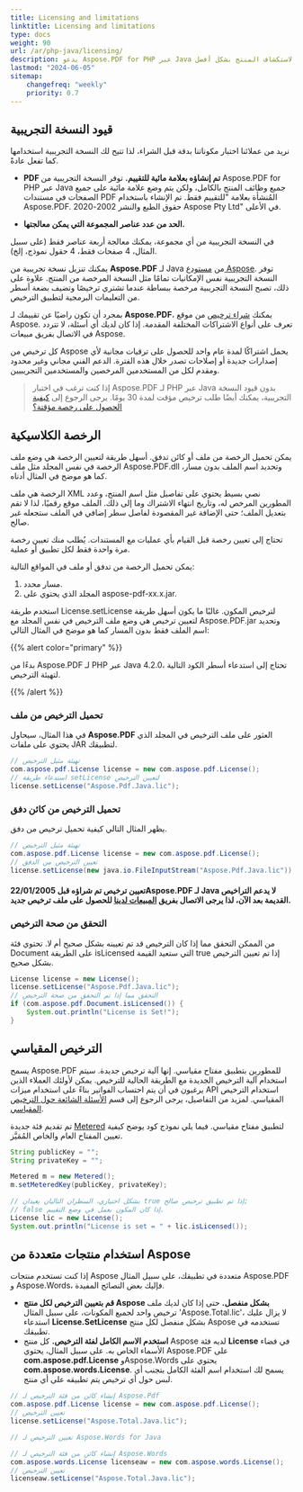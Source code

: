 ```yaml
---
title: Licensing and limitations
linktitle: Licensing and limitations
type: docs
weight: 90
url: /ar/php-java/licensing/
description: يدعو Aspose.PDF for PHP عبر Java عملاءه للحصول على ترخيص كلاسيكي وترخيص مدفوع الأجر. وكذلك استخدام ترخيص محدود لاستكشاف المنتج بشكل أفضل.
lastmod: "2024-06-05"
sitemap:
    changefreq: "weekly"
    priority: 0.7
---
```


## قيود النسخة التجريبية

نريد من عملائنا اختبار مكوناتنا بدقة قبل الشراء، لذا تتيح لك النسخة التجريبية استخدامها كما تفعل عادةً.

- **PDF تم إنشاؤه بعلامة مائية للتقييم.** توفر النسخة التجريبية من Aspose.PDF for PHP عبر Java جميع وظائف المنتج بالكامل، ولكن يتم وضع علامة مائية على جميع الصفحات في مستندات PDF المُنشأة بعلامة "للتقييم فقط. تم الإنشاء باستخدام Aspose.PDF. حقوق الطبع والنشر 2002-2020 Aspose Pty Ltd" في الأعلى.

- **الحد من عدد عناصر المجموعة التي يمكن معالجتها.**

في النسخة التجريبية من أي مجموعة، يمكنك معالجة أربعة عناصر فقط (على سبيل المثال، 4 صفحات فقط، 4 حقول نموذج، إلخ).

يمكنك تنزيل نسخة تجريبية من **Aspose.PDF** لـ Java من [مستودع Aspose](https://repository.aspose.com/webapp/#/artifacts/browse/tree/General/repo/com/aspose/aspose-pdf). توفر النسخة التجريبية نفس الإمكانيات تمامًا مثل النسخة المرخصة من المنتج. علاوة على ذلك، تصبح النسخة التجريبية مرخصة ببساطة عندما تشتري ترخيصًا وتضيف بضعة أسطر من التعليمات البرمجية لتطبيق الترخيص.

بمجرد أن تكون راضيًا عن تقييمك لـ **Aspose.PDF**، يمكنك [شراء ترخيص](https://purchase.aspose.com/) من موقع Aspose. تعرف على أنواع الاشتراكات المختلفة المقدمة. إذا كان لديك أي أسئلة، لا تتردد في الاتصال بفريق مبيعات Aspose.

كل ترخيص من Aspose يحمل اشتراكًا لمدة عام واحد للحصول على ترقيات مجانية لأي إصدارات جديدة أو إصلاحات تصدر خلال هذه الفترة. الدعم الفني مجاني وغير محدود ومقدم لكل من المستخدمين المرخصين والمستخدمين التجريبيين.

>إذا كنت ترغب في اختبار Aspose.PDF لـ PHP عبر Java بدون قيود النسخة التجريبية، يمكنك أيضًا طلب ترخيص مؤقت لمدة 30 يومًا.
 يرجى الرجوع إلى [كيفية الحصول على رخصة مؤقتة؟](https://purchase.aspose.com/temporary-license)

## الرخصة الكلاسيكية

يمكن تحميل الرخصة من ملف أو كائن تدفق. أسهل طريقة لتعيين الرخصة هي وضع ملف الرخصة في نفس المجلد مثل ملف Aspose.PDF.dll وتحديد اسم الملف بدون مسار، كما هو موضح في المثال أدناه.

الرخصة هي ملف XML نصي بسيط يحتوي على تفاصيل مثل اسم المنتج، وعدد المطورين المرخص له، وتاريخ انتهاء الاشتراك وما إلى ذلك. الملف موقع رقميًا، لذا لا تقم بتعديل الملف؛ حتى الإضافة غير المقصودة لفاصل سطر إضافي في الملف ستجعله غير صالح.

تحتاج إلى تعيين رخصة قبل القيام بأي عمليات مع المستندات. يُطلب منك تعيين رخصة مرة واحدة فقط لكل تطبيق أو عملية.

يمكن تحميل الرخصة من تدفق أو ملف في المواقع التالية:

1. مسار محدد.
1. المجلد الذي يحتوي على aspose-pdf-xx.x.jar.

استخدم طريقة License.setLicense لترخيص المكون. غالبًا ما يكون أسهل طريقة لتعيين ترخيص هي وضع ملف الترخيص في نفس المجلد مع Aspose.PDF.jar وتحديد اسم الملف فقط بدون المسار كما هو موضح في المثال التالي:

{{% alert color="primary" %}}

بدءًا من Aspose.PDF لـ PHP عبر Java 4.2.0، تحتاج إلى استدعاء أسطر الكود التالية لتهيئة الترخيص.

{{% /alert %}}

### تحميل الترخيص من ملف

في هذا المثال، سيحاول **Aspose.PDF** العثور على ملف الترخيص في المجلد الذي يحتوي على ملفات JAR لتطبيقك.

```java
// تهيئة مثيل الترخيص
com.aspose.pdf.License license = new com.aspose.pdf.License();
// استدعاء طريقة setLicense لتعيين الترخيص
license.setLicense("Aspose.Pdf.Java.lic");
```
### تحميل الترخيص من كائن دفق

يظهر المثال التالي كيفية تحميل ترخيص من دفق.

```java
// تهيئة مثيل الترخيص
com.aspose.pdf.License license = new com.aspose.pdf.License();
// تعيين الترخيص من الدفق
license.setLicense(new java.io.FileInputStream("Aspose.Pdf.Java.lic"));
```

#### تعيين ترخيص تم شراؤه قبل 22/01/2005**Aspose.PDF** لـ Java لا يدعم التراخيص القديمة بعد الآن، لذا يرجى الاتصال بفريق [المبيعات لدينا](https://company.aspose.com/contact) للحصول على ملف ترخيص جديد.

### التحقق من صحة الترخيص

من الممكن التحقق مما إذا كان الترخيص قد تم تعيينه بشكل صحيح أم لا. تحتوي فئة Document على الطريقة isLicensed التي ستعيد القيمة true إذا تم تعيين الترخيص بشكل صحيح.

```java
License license = new License();
license.setLicense("Aspose.Pdf.Java.lic");
// التحقق مما إذا تم التحقق من صحة الترخيص
if (com.aspose.pdf.Document.isLicensed()) {
    System.out.println("License is Set!");
}
```
## الترخيص المقياسي

يسمح Aspose.PDF للمطورين بتطبيق مفتاح مقياسي. إنها آلية ترخيص جديدة. سيتم استخدام آلية الترخيص الجديدة مع الطريقة الحالية للترخيص. يمكن لأولئك العملاء الذين يرغبون في أن يتم احتساب الفواتير بناءً على استخدام ميزات API استخدام الترخيص المقياسي. لمزيد من التفاصيل، يرجى الرجوع إلى قسم [الأسئلة الشائعة حول الترخيص المقياسي](https://purchase.aspose.com/faqs/licensing/metered).

تم تقديم فئة جديدة [Metered](https://reference.aspose.com/pdf/java/com.aspose.pdf/Metered) لتطبيق مفتاح مقياسي.
 فيما يلي نموذج كود يوضح كيفية تعيين المفتاح العام والخاص المُمَيَّز.

```java
String publicKey = "";
String privateKey = "";

Metered m = new Metered();
m.setMeteredKey(publicKey, privateKey);

// بشكل اختياري، السطران التاليان يعيدان true إذا تم تطبيق ترخيص صالح;
// false إذا كان المكون يعمل في وضع التقييم.
License lic = new License();
System.out.println("License is set = " + lic.isLicensed());
```
## استخدام منتجات متعددة من Aspose

إذا كنت تستخدم منتجات Aspose متعددة في تطبيقك، على سبيل المثال Aspose.PDF و Aspose.Words، فإليك بعض النصائح المفيدة.

- **قم بتعيين الترخيص لكل منتج Aspose بشكل منفصل.** حتى إذا كان لديك ملف ترخيص واحد لجميع المكونات، على سبيل المثال 'Aspose.Total.lic'، لا يزال عليك استدعاء **License.SetLicense** بشكل منفصل لكل منتج Aspose تستخدمه في تطبيقك.
- **استخدم الاسم الكامل لفئة الترخيص.** كل منتج Aspose لديه فئة **License** في فضاء الأسماء الخاص به. على سبيل المثال، يحتوي Aspose.PDF على **com.aspose.pdf.License** وAspose.Words يحتوي على **com.aspose.words.License**. يسمح لك استخدام اسم الفئة الكامل بتجنب أي لبس حول أي ترخيص يتم تطبيقه على أي منتج.

```java
// إنشاء كائن من فئة الترخيص لـ Aspose.Pdf
com.aspose.pdf.License license = new com.aspose.pdf.License();
// تعيين الترخيص
license.setLicense("Aspose.Total.Java.lic");

// تعيين الترخيص لـ Aspose.Words for Java

// إنشاء كائن من فئة الترخيص لـ Aspose.Words
com.aspose.words.License licenseaw = new com.aspose.words.License();
// تعيين الترخيص
licenseaw.setLicense("Aspose.Total.Java.lic");
```